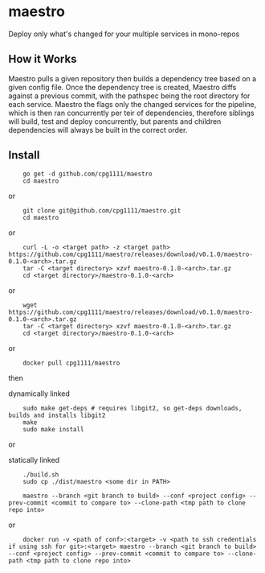 # maestro
Deploy only what's changed for your multiple services in mono-repos

## How it Works

Maestro pulls a given repository then builds a dependency tree based on a given config file.
Once the dependency tree is created, Maestro diffs against a previous commit, with the pathspec being the root directory for each service.
Maestro the flags only the changed services for the pipeline, which is then ran concurrently per teir of dependencies, therefore siblings will build, test and deploy concurrently, but parents and children dependencies will always be built in the correct order.

## Install

```
    go get -d github.com/cpg1111/maestro
    cd maestro
```

or

```
    git clone git@github.com/cpg1111/maestro.git
    cd maestro
```

or

```
    curl -L -o <target path> -z <target path> https://github.com/cpg1111/maestro/releases/download/v0.1.0/maestro-0.1.0-<arch>.tar.gz
    tar -C <target directory> xzvf maestro-0.1.0-<arch>.tar.gz
    cd <target directory>/maestro-0.1.0-<arch>
```

or

```
    wget https://github.com/cpg1111/maestro/releases/download/v0.1.0/maestro-0.1.0-<arch>.tar.gz
    tar -C <target directory> xzvf maestro-0.1.0-<arch>.tar.gz
    cd <target directory>/maestro-0.1.0-<arch>
```

or

```
    docker pull cpg1111/maestro
```

then

dynamically linked

```
    sudo make get-deps # requires libgit2, so get-deps downloads, builds and installs libgit2
    make
    sudo make install
```

or

statically linked

```
    ./build.sh
    sudo cp ./dist/maestro <some dir in PATH>
```



```
    maestro --branch <git branch to build> --conf <project config> --prev-commit <commit to compare to> --clone-path <tmp path to clone repo into>
```

or

```
    docker run -v <path of conf>:<target> -v <path to ssh credentials if using ssh for git>:<target> maestro --branch <git branch to build> --conf <project config> --prev-commit <commit to compare to> --clone-path <tmp path to clone repo into>
```
